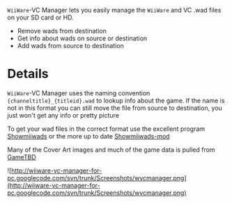 `WiiWare`-VC Manager lets you easily manage the `WiiWare` and VC .wad files on your SD card or HD.

  * Remove wads from destination
  * Get info about wads on source or destination
  * Add wads from source to destination

# Details #


`WiiWare`-VC Manager uses the naming convention ` {channeltitle}_{titleid}.wad ` to lookup info about the game. If the name is not in this format you can still move the file from source to destination, you just won't get any info or pretty picture

To get your wad files in the correct format use the excellent program [Showmiiwads](http://code.google.com/p/showmiiwads/downloads/list) or the more up to date [Showmiiwads-mod](http://code.google.com/p/showmiiwads-mod/downloads/list)

Many of the Cover Art images and much of the game data is pulled from [GameTBD](http://www.gametdb.com/)

![http://wiiware-vc-manager-for-pc.googlecode.com/svn/trunk/Screenshots/wvcmanager.png](http://wiiware-vc-manager-for-pc.googlecode.com/svn/trunk/Screenshots/wvcmanager.png)



